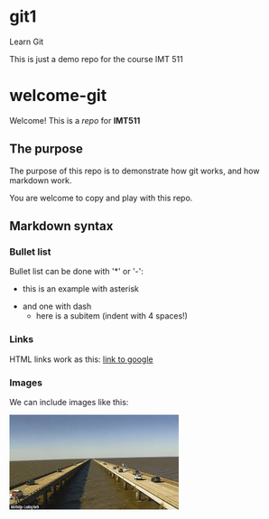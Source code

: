 # git1
Learn Git

This is just a demo repo for the course IMT 511

# welcome-git
Welcome! This is a _repo_ for **IMT511**

## The purpose
The purpose of this repo is to demonstrate how git works,
and how markdown work.

You are welcome to copy and play with this repo.

## Markdown syntax

### Bullet list

Bullet list can be done with '*' or '-':

* this is an example with asterisk
- and one with dash
    * here is a subitem (indent with 4 spaces!)
    
### Links

HTML links work as this: [link to google](https://www.google.com)

### Images

We can include images like this:

![Giants' causeway](causeway.jpg) 



